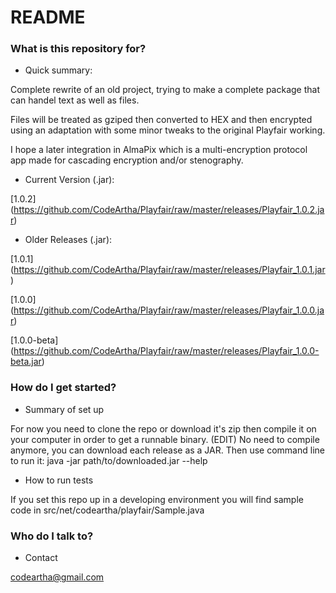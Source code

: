 # README #


### What is this repository for? ###

* Quick summary:

Complete rewrite of an old project, trying to make a complete package that can handel text as well as files.

Files will be treated as gziped then converted to HEX and then encrypted using an adaptation with some minor tweaks to the original Playfair working.

I hope a later integration in AlmaPix which is a multi-encryption protocol app made for cascading encryption and/or stenography.

* Current Version (.jar):

[1.0.2] (https://github.com/CodeArtha/Playfair/raw/master/releases/Playfair_1.0.2.jar)

* Older Releases (.jar):

[1.0.1] (https://github.com/CodeArtha/Playfair/raw/master/releases/Playfair_1.0.1.jar)

[1.0.0] (https://github.com/CodeArtha/Playfair/raw/master/releases/Playfair_1.0.0.jar)

[1.0.0-beta] (https://github.com/CodeArtha/Playfair/raw/master/releases/Playfair_1.0.0-beta.jar)

### How do I get started? ###

* Summary of set up

For now you need to clone the repo or download it's zip then compile it on your computer in order to get a runnable binary.
(EDIT) No need to compile anymore, you can download each release as a JAR. Then use command line to run it: java -jar path/to/downloaded.jar --help

* How to run tests

If you set this repo up in a developing environment you will find sample code in src/net/codeartha/playfair/Sample.java

### Who do I talk to? ###

* Contact

codeartha@gmail.com
